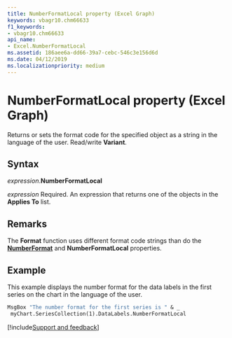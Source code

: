 ```yaml
---
title: NumberFormatLocal property (Excel Graph)
keywords: vbagr10.chm66633
f1_keywords:
- vbagr10.chm66633
api_name:
- Excel.NumberFormatLocal
ms.assetid: 186aee6a-dd66-39a7-cebc-546c3e156d6d
ms.date: 04/12/2019
ms.localizationpriority: medium
---
```



# NumberFormatLocal property (Excel Graph)

Returns or sets the format code for the specified object as a string in the language of the user. Read/write **Variant**.

## Syntax

_expression_.**NumberFormatLocal**

_expression_ Required. An expression that returns one of the objects in the **Applies To** list.

## Remarks

The **Format** function uses different format code strings than do the **[NumberFormat](excel.numberformat.md)** and **NumberFormatLocal** properties.


## Example

This example displays the number format for the data labels in the first series on the chart in the language of the user.

```vb
MsgBox "The number format for the first series is " & _ 
 myChart.SeriesCollection(1).DataLabels.NumberFormatLocal
```

[!include[Support and feedback](~/includes/feedback-boilerplate.md)]